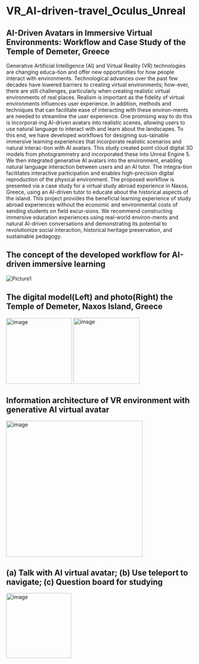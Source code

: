 # VR_AI-driven-travel_Oculus_Unreal
## AI-Driven Avatars in Immersive Virtual Environments: Workflow and Case Study of the Temple of Demeter, Greece
Generative Artificial Intelligence (AI) and Virtual Reality (VR) technologies are changing educa-tion and offer new opportunities for how people interact with environments. Technological advances over the past few decades have lowered barriers to creating virtual environments; how-ever, there are still challenges, particularly when creating realistic virtual environments of real places. Realism is important as the fidelity of virtual environments influences user experience. In addition, methods and techniques that can facilitate ease of interacting with these environ-ments are needed to streamline the user experience. One promising way to do this is incorporat-ing AI-driven avatars into realistic scenes, allowing users to use natural language to interact with and learn about the landscapes. To this end, we have developed workflows for designing sus-tainable immersive learning experiences that incorporate realistic scenarios and natural interac-tion with AI avatars. This study created point cloud digital 3D models from photogrammetry and incorporated these into Unreal Engine 5. We then integrated generative AI avatars into the environment, enabling natural language interaction between users and an AI tutor. The integra-tion facilitates interactive participation and enables high-precision digital reproduction of the physical environment. The proposed workflow is presented via a case study for a virtual study abroad experience in Naxos, Greece, using an AI-driven tutor to educate about the historical aspects of the island. This project provides the beneficial learning experience of study abroad experiences without the economic and environmental costs of sending students on field excur-sions. We recommend constructing immersive education experiences using real-world environ-ments and natural AI-driven conversations and demonstrating its potential to revolutionize social interaction, historical heritage preservation, and sustainable pedagogy.

## The concept of the developed workflow for AI-driven immersive learning
![Picture1](https://github.com/gaohaoting/VR_AI-driven-travel_Oculus_Unreal/assets/112485201/0d9947c1-b69e-414b-93a9-b3ba1a79e989)

## The digital model(Left) and photo(Right) the Temple of Demeter, Naxos Island, Greece
<img width="177" alt="image" src="https://github.com/gaohaoting/VR_AI-driven-travel_Oculus_Unreal/assets/112485201/f66fdc46-107f-46f0-a16b-36fd898fb5e3">
<img width="178" alt="image" src="https://github.com/gaohaoting/VR_AI-driven-travel_Oculus_Unreal/assets/112485201/41f9080f-ab64-4e50-aee8-478c2c6af2dc">

## Information architecture of VR environment with generative AI virtual avatar
<img width="367" alt="image" src="https://github.com/gaohaoting/VR_AI-driven-travel_Oculus_Unreal/assets/112485201/2b555603-9a68-49ca-9658-78d7478c1e89">

## (a) Talk with AI virtual avatar; (b) Use teleport to navigate; (c) Question board for studying
<img width="175" alt="image" src="https://github.com/gaohaoting/VR_AI-driven-travel_Oculus_Unreal/assets/112485201/35fbeb98-7968-433d-b336-80f377a0b14b">




